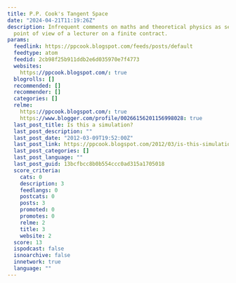```yaml
---
title: P.P. Cook's Tangent Space
date: "2024-04-21T11:19:26Z"
description: Infrequent comments on maths and theoretical physics as seen from the
  point of view of a lecturer on a finite contract.
params:
  feedlink: https://ppcook.blogspot.com/feeds/posts/default
  feedtype: atom
  feedid: 2cb98f25b911ddb2e6d035970e7f4773
  websites:
    https://ppcook.blogspot.com/: true
  blogrolls: []
  recommended: []
  recommender: []
  categories: []
  relme:
    https://ppcook.blogspot.com/: true
    https://www.blogger.com/profile/00266156201156998028: true
  last_post_title: Is this a simulation?
  last_post_description: ""
  last_post_date: "2012-03-09T19:52:00Z"
  last_post_link: https://ppcook.blogspot.com/2012/03/is-this-simulation.html
  last_post_categories: []
  last_post_language: ""
  last_post_guid: 13bcfbcc8b0b554ccc0ad315a1705018
  score_criteria:
    cats: 0
    description: 3
    feedlangs: 0
    postcats: 0
    posts: 3
    promoted: 0
    promotes: 0
    relme: 2
    title: 3
    website: 2
  score: 13
  ispodcast: false
  isnoarchive: false
  innetwork: true
  language: ""
---
```

